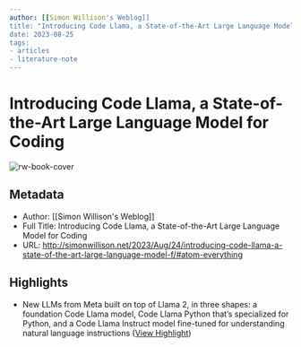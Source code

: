 ```yaml
---
author: [[Simon Willison's Weblog]]
title: "Introducing Code Llama, a State-of-the-Art Large Language Model for Coding"
date: 2023-08-25
tags: 
- articles
- literature-note
---
```

# Introducing Code Llama, a State-of-the-Art Large Language Model for Coding

![rw-book-cover](https://simonwillison.net/favicon.ico)

## Metadata
- Author: [[Simon Willison's Weblog]]
- Full Title: Introducing Code Llama, a State-of-the-Art Large Language Model for Coding
- URL: http://simonwillison.net/2023/Aug/24/introducing-code-llama-a-state-of-the-art-large-language-model-f/#atom-everything

## Highlights
- New LLMs from Meta built on top of Llama 2, in three shapes: a foundation Code Llama model, Code Llama Python that’s specialized for Python, and a Code Llama Instruct model fine-tuned for understanding natural language instructions ([View Highlight](https://read.readwise.io/read/01h8mn8p4zrchrgb10qesn8jb9))

